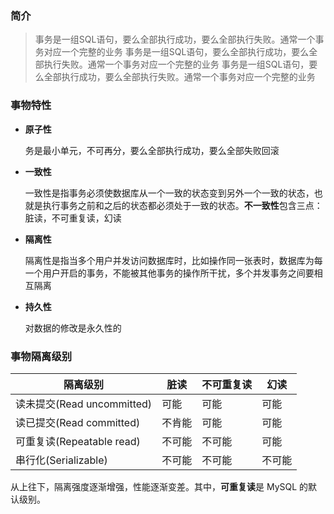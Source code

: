 ### 简介
> 事务是一组SQL语句，要么全部执行成功，要么全部执行失败。通常一个事务对应一个完整的业务
  事务是一组SQL语句，要么全部执行成功，要么全部执行失败。通常一个事务对应一个完整的业务
  事务是一组SQL语句，要么全部执行成功，要么全部执行失败。通常一个事务对应一个完整的业务

### 事物特性

- **原子性**

  务是最小单元，不可再分，要么全部执行成功，要么全部失败回滚

- **一致性**

  一致性是指事务必须使数据库从一个一致的状态变到另外一个一致的状态，也就是执行事务之前和之后的状态都必须处于一致的状态。**不一致性**包含三点：脏读，不可重复读，幻读

- **隔离性**

  隔离性是指当多个用户并发访问数据库时，比如操作同一张表时，数据库为每一个用户开启的事务，不能被其他事务的操作所干扰，多个并发事务之间要相互隔离

- **持久性**

  对数据的修改是永久性的

### 事物隔离级别

| 隔离级别 | 脏读 | 不可重复读 | 幻读 |
|-----|-----|-----|-----|
| 读未提交(Read uncommitted) | 可能 | 可能 | 可能 |
| 读已提交(Read committed) | 不肯能 | 可能 | 可能 |
| 可重复读(Repeatable read) | 不可能 | 不可能 | 可能 |
| 串行化(Serializable) | 不可能 | 不可能 | 不可能 |

从上往下，隔离强度逐渐增强，性能逐渐变差。其中，**可重复读**是 MySQL 的默认级别。